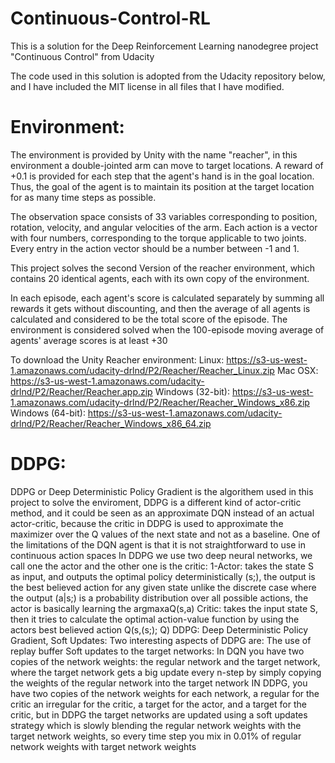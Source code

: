 # Continuous-Control-RL
This is a solution for the Deep Reinforcement Learning nanodegree project "Continuous Control" from Udacity

The code used in this solution is adopted from the Udacity repository below, and I have included the MIT license in all files that I have modified.

# Environment:
The environment is provided by Unity with the name "reacher", in this environment a double-jointed arm can move to target locations. A reward of +0.1 is provided for each step that the agent's hand is in the goal location. Thus, the goal of the agent is to maintain its position at the target location for as many time steps as possible.

The observation space consists of 33 variables corresponding to position, rotation, velocity, and angular velocities of the arm. Each action is a vector with four numbers, corresponding to the torque applicable to two joints. Every entry in the action vector should be a number between -1 and 1.

This project solves the second Version of the reacher environment, which contains 20 identical agents, each with its own copy of the environment.

In each episode, each agent's score is calculated separately by summing all rewards it gets without discounting, and then the average of all agents is calculated and considered to be the total score of the episode.
The environment is considered solved when the 100-episode moving average of agents' average scores is at least +30

To download the Unity Reacher environment:
Linux: https://s3-us-west-1.amazonaws.com/udacity-drlnd/P2/Reacher/Reacher_Linux.zip
Mac OSX: https://s3-us-west-1.amazonaws.com/udacity-drlnd/P2/Reacher/Reacher.app.zip
Windows (32-bit): https://s3-us-west-1.amazonaws.com/udacity-drlnd/P2/Reacher/Reacher_Windows_x86.zip
Windows (64-bit): https://s3-us-west-1.amazonaws.com/udacity-drlnd/P2/Reacher/Reacher_Windows_x86_64.zip


# DDPG:
DDPG or Deep Deterministic Policy Gradient is the algorithem used in this project to solve the enviroment, DDPG is a different kind of actor-critic method, and it could be seen as an approximate DQN instead of an actual actor-critic, because the critic in DDPG is used to approximate the maximizer over the Q values of the next state and not as a baseline.
One of the limitations of the DQN agent is that it is not straightforward to use in continuous action spaces
In DDPG we use two deep neural networks, we call one the actor and the other one is the critic:
    1-Actor: takes the state S as input, and outputs the optimal policy deterministically (s;), the output is the best believed action for any given state unlike the discrete case where the output (a|s;) is a probability distribution over all possible actions, the actor is basically learning the argmaxaQ(s,a)
Critic: takes the input state S, then it tries to calculate the optimal action-value function by using the actors best believed action Q(s,(s;); Q)
DDPG: Deep Deterministic Policy Gradient, Soft Updates:
Two interesting aspects of DDPG are:
The use of replay buffer
Soft updates to the target networks: 
In DQN you have two copies of the network weights: the regular network and the target network, where the target network gets a big update every n-step by simply copying the weights of the regular network into the target network
IN DDPG, you have two copies of the network weights for each network, a regular for the critic an irregular for the critic, a target for the actor, and a target for the critic, but in DDPG the target networks are updated using a soft updates strategy which is slowly blending the regular network weights with the target network weights, so every time step you mix in 0.01% of regular network weights with target network weights
